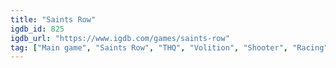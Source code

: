 ```yaml
---
title: "Saints Row"
igdb_id: 825
igdb_url: "https://www.igdb.com/games/saints-row"
tag: ["Main game", "Saints Row", "THQ", "Volition", "Shooter", "Racing", "Adventure", "Single player", "Multiplayer", "Third person", "Action", "Comedy", "Open world"]
---
```

